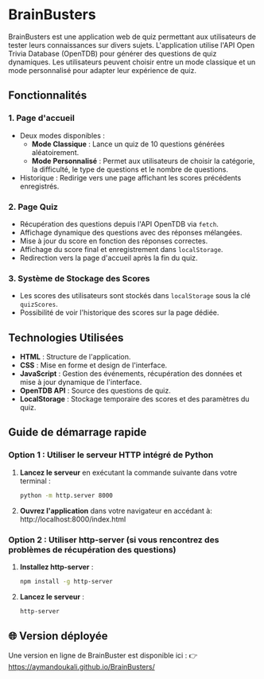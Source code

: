 # BrainBusters

BrainBusters est une application web de quiz permettant aux utilisateurs de tester leurs connaissances sur divers sujets. L'application utilise l'API Open Trivia Database (OpenTDB) pour générer des questions de quiz dynamiques. Les utilisateurs peuvent choisir entre un mode classique et un mode personnalisé pour adapter leur expérience de quiz.

## Fonctionnalités

### 1. **Page d'accueil**

- Deux modes disponibles :
  - **Mode Classique** : Lance un quiz de 10 questions générées aléatoirement.
  - **Mode Personnalisé** : Permet aux utilisateurs de choisir la catégorie, la difficulté, le type de questions et le nombre de questions.
- Historique : Redirige vers une page affichant les scores précédents enregistrés.

### 2. **Page Quiz**

- Récupération des questions depuis l'API OpenTDB via `fetch`.
- Affichage dynamique des questions avec des réponses mélangées.
- Mise à jour du score en fonction des réponses correctes.
- Affichage du score final et enregistrement dans `localStorage`.
- Redirection vers la page d'accueil après la fin du quiz.

### 3. **Système de Stockage des Scores**

- Les scores des utilisateurs sont stockés dans `localStorage` sous la clé `quizScores`.
- Possibilité de voir l'historique des scores sur la page dédiée.

## Technologies Utilisées

- **HTML** : Structure de l'application.
- **CSS** : Mise en forme et design de l'interface.
- **JavaScript** : Gestion des événements, récupération des données et mise à jour dynamique de l'interface.
- **OpenTDB API** : Source des questions de quiz.
- **LocalStorage** : Stockage temporaire des scores et des paramètres du quiz.

## Guide de démarrage rapide

### Option 1 : Utiliser le serveur HTTP intégré de Python

1. **Lancez le serveur** en exécutant la commande suivante dans votre terminal :
   ```bash
   python -m http.server 8000

2. **Ouvrez l'application** dans votre navigateur en accédant à:
    http://localhost:8000/index.html

### Option 2 :  Utiliser http-server (si vous rencontrez des problèmes de récupération des questions)

1. **Installez http-server**  :
   ```bash
   npm install -g http-server

2. **Lancez le serveur**  :
   ```bash
   http-server

## 🌐 Version déployée
Une version en ligne de BrainBuster est disponible ici :
👉 https://aymandoukali.github.io/BrainBusters/




